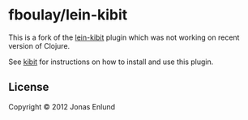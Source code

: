 # fboulay/lein-kibit

This is a fork of the [lein-kibit](https://github.com/clj-commons/kibit/blob/master/lein-kibit/README.md) plugin which was not working on recent version of Clojure.

See [kibit](https://github.com/jonase/kibit) for instructions on how
to install and use this plugin.

## License

Copyright © 2012 Jonas Enlund

